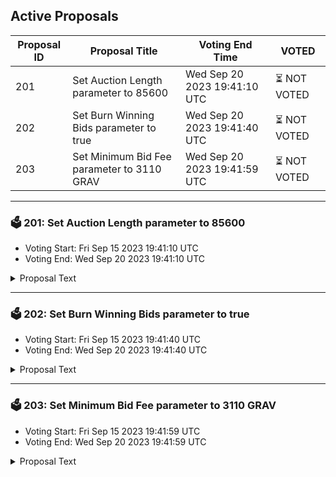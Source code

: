 ## Active Proposals

| Proposal ID | Proposal Title | Voting End Time | VOTED |
|-------------|----------------|-----------------|-------|
| 201 | Set Auction Length parameter to 85600 | Wed Sep 20 2023 19:41:10 UTC | ⏳ NOT VOTED |
| 202 | Set Burn Winning Bids parameter to true | Wed Sep 20 2023 19:41:40 UTC | ⏳ NOT VOTED |
| 203 | Set Minimum Bid Fee parameter to 3110 GRAV | Wed Sep 20 2023 19:41:59 UTC | ⏳ NOT VOTED |

---

### 🗳 201: Set Auction Length parameter to 85600
- Voting Start: Fri Sep 15 2023 19:41:10 UTC
- Voting End: Wed Sep 20 2023 19:41:10 UTC

<details>
<summary>Proposal Text</summary>
 
# SummarynnThis proposal, if accepted, will effect the implementation of an upcoming SoftwareUpgradeProposal for the Apollo upgrade to Gravity Bridge.nThe Apollo upgrade intends to change several things about Gravity Bridge, including:n README.md archway_service_Governance.md axelar_service_Governance.md bandchain_service_Governance.md ccv.png ccvalidators_logo.png chains chains.json chains.schema.json chihuahua_service_Governance.md comdex_service_Governance.md composable_service_Governance.md cosmoshub_service_Governance.md cryptocrew-validators-logo.png evmos_service_Governance.md gravitybridge_service_Governance.md injective_service_Governance.md juno_service_Governance.md kava_service_Governance.md kujira_service_Governance.md mars_service_Governance.md migaloo_service_Governance.md nolus_service_Governance.md omniflixhub_service_Governance.md osmosis_service_Governance.md passage_service_Governance.md persistence_service_Governance.md quicksilver_service_Governance.md relayers.json relayers.schema.json reports secretnetwork_service_Governance.md solva_logo.png stargaze_service_Governance.md terra2_service_Governance.md update_governance_info.sh Deployment of the Auction modulen README.md archway_service_Governance.md axelar_service_Governance.md bandchain_service_Governance.md ccv.png ccvalidators_logo.png chains chains.json chains.schema.json chihuahua_service_Governance.md comdex_service_Governance.md composable_service_Governance.md cosmoshub_service_Governance.md cryptocrew-validators-logo.png evmos_service_Governance.md gravitybridge_service_Governance.md injective_service_Governance.md juno_service_Governance.md kava_service_Governance.md kujira_service_Governance.md mars_service_Governance.md migaloo_service_Governance.md nolus_service_Governance.md omniflixhub_service_Governance.md osmosis_service_Governance.md passage_service_Governance.md persistence_service_Governance.md quicksilver_service_Governance.md relayers.json relayers.schema.json reports secretnetwork_service_Governance.md solva_logo.png stargaze_service_Governance.md terra2_service_Governance.md update_governance_info.sh Sending half of all Send To Eth chain fees collected to the Community Pool (for use by the Auction module)n README.md archway_service_Governance.md axelar_service_Governance.md bandchain_service_Governance.md ccv.png ccvalidators_logo.png chains chains.json chains.schema.json chihuahua_service_Governance.md comdex_service_Governance.md composable_service_Governance.md cosmoshub_service_Governance.md cryptocrew-validators-logo.png evmos_service_Governance.md gravitybridge_service_Governance.md injective_service_Governance.md juno_service_Governance.md kava_service_Governance.md kujira_service_Governance.md mars_service_Governance.md migaloo_service_Governance.md nolus_service_Governance.md omniflixhub_service_Governance.md osmosis_service_Governance.md passage_service_Governance.md persistence_service_Governance.md quicksilver_service_Governance.md relayers.json relayers.schema.json reports secretnetwork_service_Governance.md solva_logo.png stargaze_service_Governance.md terra2_service_Governance.md update_governance_info.sh Add MetaMask signing support to Gravity Bridge (a.k.a. EIP-712 Signing support)nn This proposal in particular gives the community a voice on an Auction module parameter called auction_length. See #Proposal Details below for more information on this proposal's effect.nn # Contextnn ## Auction Module Fundingnn With [Proposal #180](https://commonwealth.im/gravity-bridge/proposal/180-fund-development-of-auction-module) the Gravity Bridge Community chose to fund the development of the Auction module by Notional.nn ## Auction Module Behaviornn The Auction module is a CosmosSDK module which regularly takes all of the balances in the Community Pool (except for those on the non_auctionable_tokens list) and puts them up for auction.n Each token held in the Community Pool will be a separate auction, so if the pool only holds USDC, WBTC, and PAXG then there would be 3 new auctions to bid on.n These auction balances are then transferred out of the Community Pool and into the control of the Auction module.n The auctions are only open for a period of time known as the Auction Period (determined by the auction_length parameter), during which anyone may bid on an auction by submitting a MsgBid.n Every bid requires paying at least a minimum fee (determined by the min_bid_fee parameter) and locks the provided amount of GRAV (ugraviton) in the Auction module.n At the end of the auction period the highest bidder will be transferred the full balance of the auction tokens, and their bid will either be burned or sent to the Community Pooln (depending on the burn_winning_bids parameter).n Once an auction period is over, the next one begins with the new Community Pool balances.nn ## This Proposal, and other Parameter Proposals like itnn To give the Gravity community a thorough voice in the Apollo upgrade, all of the Auction module parameters and the new Gravity module parameter are being put to individual vote.n This proposal is a signaling proposal which will affect an upcoming upgrade proposal, in which all decisions from these Parameter Proposals will be included.n If this proposal fails, then the upcoming upgrade proposal will have no effect.nn # Proposal Detailsnn This proposal concerns the initial value of the auction_length parameter, which is an Auction module parameter that determines the number of blocks between every Auction Period.nn This proposal, if accepted, will set the initial value for the auction_length parameter to be 85600, which would have the effect of separating active auctions by around 1 week.n As of the writing of this proposal, the block time is approximately 7.07 seconds in length.n Considering that 1 week is 604800 seconds in length, dividing by 7.07 results in nearly 856000 blocks.
</details>

---

### 🗳 202: Set Burn Winning Bids parameter to true
- Voting Start: Fri Sep 15 2023 19:41:40 UTC
- Voting End: Wed Sep 20 2023 19:41:40 UTC

<details>
<summary>Proposal Text</summary>
 
# Summaryn This proposal, if accepted, will effect the implementation of an upcoming SoftwareUpgradeProposal for the Apollo upgrade to Gravity Bridge.n The Apollo upgrade intends to change several things about Gravity Bridge, including:nn README.md archway_service_Governance.md axelar_service_Governance.md bandchain_service_Governance.md ccv.png ccvalidators_logo.png chains chains.json chains.schema.json chihuahua_service_Governance.md comdex_service_Governance.md composable_service_Governance.md cosmoshub_service_Governance.md cryptocrew-validators-logo.png evmos_service_Governance.md gravitybridge_service_Governance.md injective_service_Governance.md juno_service_Governance.md kava_service_Governance.md kujira_service_Governance.md mars_service_Governance.md migaloo_service_Governance.md nolus_service_Governance.md omniflixhub_service_Governance.md osmosis_service_Governance.md passage_service_Governance.md persistence_service_Governance.md quicksilver_service_Governance.md relayers.json relayers.schema.json reports secretnetwork_service_Governance.md solva_logo.png stargaze_service_Governance.md terra2_service_Governance.md update_governance_info.sh Deployment of the Auction modulen README.md archway_service_Governance.md axelar_service_Governance.md bandchain_service_Governance.md ccv.png ccvalidators_logo.png chains chains.json chains.schema.json chihuahua_service_Governance.md comdex_service_Governance.md composable_service_Governance.md cosmoshub_service_Governance.md cryptocrew-validators-logo.png evmos_service_Governance.md gravitybridge_service_Governance.md injective_service_Governance.md juno_service_Governance.md kava_service_Governance.md kujira_service_Governance.md mars_service_Governance.md migaloo_service_Governance.md nolus_service_Governance.md omniflixhub_service_Governance.md osmosis_service_Governance.md passage_service_Governance.md persistence_service_Governance.md quicksilver_service_Governance.md relayers.json relayers.schema.json reports secretnetwork_service_Governance.md solva_logo.png stargaze_service_Governance.md terra2_service_Governance.md update_governance_info.sh Sending half of all Send To Eth chain fees collected to the Community Pool (for use by the Auction module)n README.md archway_service_Governance.md axelar_service_Governance.md bandchain_service_Governance.md ccv.png ccvalidators_logo.png chains chains.json chains.schema.json chihuahua_service_Governance.md comdex_service_Governance.md composable_service_Governance.md cosmoshub_service_Governance.md cryptocrew-validators-logo.png evmos_service_Governance.md gravitybridge_service_Governance.md injective_service_Governance.md juno_service_Governance.md kava_service_Governance.md kujira_service_Governance.md mars_service_Governance.md migaloo_service_Governance.md nolus_service_Governance.md omniflixhub_service_Governance.md osmosis_service_Governance.md passage_service_Governance.md persistence_service_Governance.md quicksilver_service_Governance.md relayers.json relayers.schema.json reports secretnetwork_service_Governance.md solva_logo.png stargaze_service_Governance.md terra2_service_Governance.md update_governance_info.sh Add MetaMask signing support to Gravity Bridge (a.k.a. EIP-712 Signing support)nn This proposal in particular gives the community a voice on an Auction module parameter called burn_winning_bids. See #Proposal Details below for more information on this proposal's effect.nn # Contextnn ## Auction Module Fundingnn With [Proposal #180](https://commonwealth.im/gravity-bridge/proposal/180-fund-development-of-auction-module) the Gravity Bridge Community chose to fund the development of the Auction module by Notional.nn ## Auction Module Behaviornn The Auction module is a CosmosSDK module which regularly takes all of the balances in the Community Pool (except for those on the non_auctionable_tokens list) and puts them up for auction.n Each token held in the Community Pool will be a separate auction, so if the pool only holds USDC, WBTC, and PAXG then there would be 3 new auctions to bid on.n These auction balances are then transferred out of the Community Pool and into the control of the Auction module.n The auctions are only open for a period of time known as the Auction Period (determined by the auction_length parameter), during which anyone may bid on an auction by submitting a MsgBid.n Every bid requires paying at least a minimum fee (determined by the min_bid_fee parameter) and locks the provided amount of GRAV (ugraviton) in the Auction module.n At the end of the auction period the highest bidder will be transferred the full balance of the auction tokens, and their bid will either be burned or sent to the Community Pooln (depending on the burn_winning_bids parameter).n Once an auction period is over, the next one begins with the new Community Pool balances.nn ## This Proposal, and other Parameter Proposals like itnn To give the Gravity community a thorough voice in the Apollo upgrade, all of the Auction module parameters and the new Gravity module parameter are being put to individual vote.n This proposal is a signaling proposal which will affect an upcoming upgrade proposal, in which all decisions from these Parameter Proposals will be included.n If this proposal fails, then the upcoming upgrade proposal will have no effect.nn # Proposal Detailsnn This proposal concerns the initial value of the burn_winning_bids parameter, which is an Auction module parameter that determines if the winning bid on any given auction should be burned, or sent to the community pool.nn This proposal, if accepted, will set the initial value for the burn_winning_bids parameter to be true, which would have the effect of burning all of the GRAV (ugraviton) on every winning bid on each auction offered by the Auction module. This would reduce the total supply of GRAV and in particular the liquid supply of GRAV, and the expected effect would be an increase in the relative value of GRAV over time.
</details>

---

### 🗳 203: Set Minimum Bid Fee parameter to 3110 GRAV
- Voting Start: Fri Sep 15 2023 19:41:59 UTC
- Voting End: Wed Sep 20 2023 19:41:59 UTC

<details>
<summary>Proposal Text</summary>
 
# Summaryn This proposal, if accepted, will effect the implementation of an upcoming SoftwareUpgradeProposal for the Apollo upgrade to Gravity Bridge.n The Apollo upgrade intends to change several things about Gravity Bridge, including:nn README.md archway_service_Governance.md axelar_service_Governance.md bandchain_service_Governance.md ccv.png ccvalidators_logo.png chains chains.json chains.schema.json chihuahua_service_Governance.md comdex_service_Governance.md composable_service_Governance.md cosmoshub_service_Governance.md cryptocrew-validators-logo.png evmos_service_Governance.md gravitybridge_service_Governance.md injective_service_Governance.md juno_service_Governance.md kava_service_Governance.md kujira_service_Governance.md mars_service_Governance.md migaloo_service_Governance.md nolus_service_Governance.md omniflixhub_service_Governance.md osmosis_service_Governance.md passage_service_Governance.md persistence_service_Governance.md quicksilver_service_Governance.md relayers.json relayers.schema.json reports secretnetwork_service_Governance.md solva_logo.png stargaze_service_Governance.md terra2_service_Governance.md update_governance_info.sh Deployment of the Auction modulen README.md archway_service_Governance.md axelar_service_Governance.md bandchain_service_Governance.md ccv.png ccvalidators_logo.png chains chains.json chains.schema.json chihuahua_service_Governance.md comdex_service_Governance.md composable_service_Governance.md cosmoshub_service_Governance.md cryptocrew-validators-logo.png evmos_service_Governance.md gravitybridge_service_Governance.md injective_service_Governance.md juno_service_Governance.md kava_service_Governance.md kujira_service_Governance.md mars_service_Governance.md migaloo_service_Governance.md nolus_service_Governance.md omniflixhub_service_Governance.md osmosis_service_Governance.md passage_service_Governance.md persistence_service_Governance.md quicksilver_service_Governance.md relayers.json relayers.schema.json reports secretnetwork_service_Governance.md solva_logo.png stargaze_service_Governance.md terra2_service_Governance.md update_governance_info.sh Sending half of all Send To Eth chain fees collected to the Community Pool (for use by the Auction module)n README.md archway_service_Governance.md axelar_service_Governance.md bandchain_service_Governance.md ccv.png ccvalidators_logo.png chains chains.json chains.schema.json chihuahua_service_Governance.md comdex_service_Governance.md composable_service_Governance.md cosmoshub_service_Governance.md cryptocrew-validators-logo.png evmos_service_Governance.md gravitybridge_service_Governance.md injective_service_Governance.md juno_service_Governance.md kava_service_Governance.md kujira_service_Governance.md mars_service_Governance.md migaloo_service_Governance.md nolus_service_Governance.md omniflixhub_service_Governance.md osmosis_service_Governance.md passage_service_Governance.md persistence_service_Governance.md quicksilver_service_Governance.md relayers.json relayers.schema.json reports secretnetwork_service_Governance.md solva_logo.png stargaze_service_Governance.md terra2_service_Governance.md update_governance_info.sh Add MetaMask signing support to Gravity Bridge (a.k.a. EIP-712 Signing support)nn This proposal in particular gives the community a voice on an Auction module parameter called min_bid_fee. See #Proposal Details below for more information on this proposal's effect.nn # Contextnn ## Auction Module Fundingnn With [Proposal #180](https://commonwealth.im/gravity-bridge/proposal/180-fund-development-of-auction-module) the Gravity Bridge Community chose to fund the development of the Auction module by Notional.nn ## Auction Module Behaviornn The Auction module is a CosmosSDK module which regularly takes all of the balances in the Community Pool (except for those on the non_auctionable_tokens list) and puts them up for auction.n Each token held in the Community Pool will be a separate auction, so if the pool only holds USDC, WBTC, and PAXG then there would be 3 new auctions to bid on.n These auction balances are then transferred out of the Community Pool and into the control of the Auction module.n The auctions are only open for a period of time known as the Auction Period (determined by the auction_length parameter), during which anyone may bid on an auction by submitting a MsgBid.n Every bid requires paying at least a minimum fee (determined by the min_bid_fee parameter) and locks the provided amount of GRAV (ugraviton) in the Auction module.n At the end of the auction period the highest bidder will be transferred the full balance of the auction tokens, and their bid will either be burned or sent to the Community Pooln (depending on the burn_winning_bids parameter).n Once an auction period is over, the next one begins with the new Community Pool balances.nn ## This Proposal, and other Parameter Proposals like itnn To give the Gravity community a thorough voice in the Apollo upgrade, all of the Auction module parameters and the new Gravity module parameters are being put to individual vote.n This proposal is a signaling proposal which will affect an upcoming upgrade proposal, in which all decisions from these Parameter Proposals will be included.n If this proposal fails, then the upcoming upgrade proposal will have no effect.nn # Proposal Detailsnn This proposal concerns the initial value of the min_bid_fee parameter, which is an Auction module parameter that determines the minimum provided fee for a bid to be considered on any given auction.nn This proposal, if accepted, will set the initial value for the min_bid_fee parameter to be 3110, which would have the effect of requiring users to pay approximately 5 USD worth of GRAV in order to bid on an auction. This fee would be sent to the Community Pool on any successful bid.n The minimum bid fee is a parameter the community can use to prevent spam submission to the Auction module and also to prevent minor bid competition (e.g. increasing the current bid amount by a mere 1 ugraviton every block).
</details>
